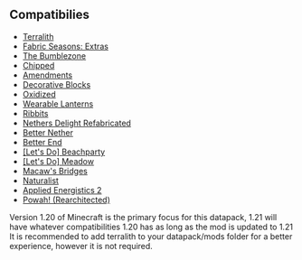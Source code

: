## Compatibilies
- [Terralith](https://modrinth.com/datapack/terralith)
- [Fabric Seasons: Extras](https://modrinth.com/mod/fabric-seasons-extras)
- [The Bumblezone](https://modrinth.com/mod/the-bumblezone-fabric)
- [Chipped](https://modrinth.com/mod/chipped)
- [Amendments](https://modrinth.com/mod/amendments)
- [Decorative Blocks](https://modrinth.com/mod/decorative-blocks)
- [Oxidized](https://modrinth.com/mod/oxidized)
- [Wearable Lanterns](https://modrinth.com/mod/wearable-lanterns)
- [Ribbits](https://modrinth.com/mod/ribbits)
- [Nethers Delight Refabricated](https://modrinth.com/mod/nethers-delight-refabricated/versions)
- [Better Nether](https://modrinth.com/mod/betternether)
- [Better End](https://modrinth.com/mod/betterend)
- [[Let's Do] Beachparty](https://modrinth.com/mod/lets-do-beachparty)
- [[Let's Do] Meadow](https://modrinth.com/mod/lets-do-meadow)
- [Macaw's Bridges](https://modrinth.com/mod/macaws-bridges)
- [Naturalist](https://modrinth.com/mod/naturalist)
- [Applied Energistics 2](https://modrinth.com/mod/ae2)
- [Powah! (Rearchitected)](https://modrinth.com/mod/powah)

Version 1.20 of Minecraft is the primary focus for this datapack, 1.21 will have whatever compatibilities 1.20 has as long as the mod is updated to 1.21
It is recommended to add terralith to your datapack/mods folder for a better experience, however it is not required.
